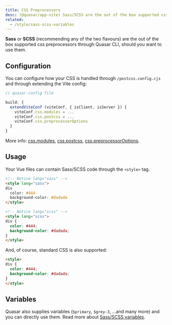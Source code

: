 ```yaml
---
title: CSS Preprocessors
desc: (@quasar/app-vite) Sass/SCSS are the out of the box supported css preprocessors in Quasar
related:
  - /style/sass-scss-variables
---
```


**Sass** or **SCSS** (recommending any of the two flavours) are the out of the box supported css preprocessors through Quasar CLI, should you want to use them.

## Configuration

You can configure how your CSS is handled through `/postcss.config.cjs` and through extending the Vite config:

```js
// quasar.config file

build: {
  extendViteConf (viteConf, { isClient, isServer }) {
    viteConf.css.modules = ...
    viteConf.css.postcss = ...
    viteConf.css.preprocessorOptions
  }
}
```

More info: [css.modules](https://vitejs.dev/config/#css-modules), [css.postcss](https://vitejs.dev/config/#css-postcss), [css.preprocessorOptions](https://vitejs.dev/config/#css-preprocessoroptions).

## Usage
Your Vue files can contain Sass/SCSS code through the `<style>` tag.

```html
<!-- Notice lang="sass" -->
<style lang="sass">
div
  color: #444
  background-color: #dadada
</style>
```

```html
<!-- Notice lang="scss" -->
<style lang="scss">
div {
  color: #444;
  background-color: #dadada;
}
</style>
```

And, of course, standard CSS is also supported:

```html
<style>
div {
  color: #444;
  background-color: #dadada;
}
</style>
```

## Variables
Quasar also supplies variables (`$primary`, `$grey-3`, ...and many more) and you can directly use them. Read more about [Sass/SCSS variables](/style/sass-scss-variables).
